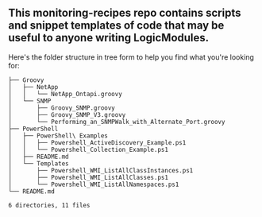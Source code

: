 ## This monitoring-recipes repo contains scripts and snippet templates of code that may be useful to anyone writing LogicModules.

Here's the folder structure in tree form to help you find what you're looking for:

```
├── Groovy
│   ├── NetApp
│   │   └── NetApp_Ontapi.groovy
│   └── SNMP
│       ├── Groovy_SNMP.groovy
│       ├── Groovy_SNMP_V3.groovy
│       └── Performing_an_SNMPWalk_with_Alternate_Port.groovy
├── PowerShell
│   ├── PowerShell\ Examples
│   │   ├── Powershell_ActiveDiscovery_Example.ps1
│   │   └── Powershell_Collection_Example.ps1
│   ├── README.md
│   └── Templates
│       ├── Powershell_WMI_ListAllClassInstances.ps1
│       ├── Powershell_WMI_ListAllClasses.ps1
│       └── Powershell_WMI_ListAllNamespaces.ps1
└── README.md

6 directories, 11 files
```
